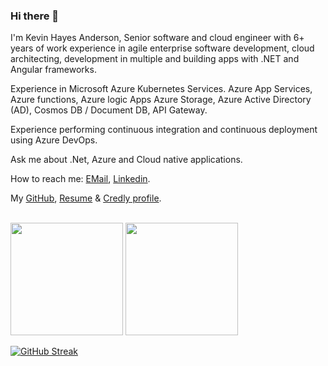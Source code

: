 ### Hi there 👋

<p class="lead lead fs-4">I'm Kevin Hayes Anderson, Senior software and cloud engineer with 6+ years of work
                experience in agile enterprise software
                development, cloud architecting, development in multiple and building apps with .NET and Angular
                frameworks.</p>
            <p class="lead lead fs-4">Experience
                in Microsoft Azure Kubernetes Services. Azure App Services, Azure functions, Azure logic Apps Azure
                Storage, Azure
                Active Directory (AD), Cosmos DB / Document DB, API Gateway.</p>
            <p class="lead lead fs-4">Experience performing continuous
                integration and continuous
                deployment using Azure DevOps.</p>
            <p class="lead lead fs-4">Ask me about .Net, Azure and Cloud native applications.</p>
            <p class="lead lead fs-4">How to reach me: <a href="mailto:kevinhayesanderson@gmail.com">EMail</a>,
                <a href="https://www.linkedin.com/in/kevinhayesanderson/" target="_blank">Linkedin</a>.
            </p>
            <p class="lead fs-4">My <a href="https://github.com/kevinhayesanderson" target="_blank">GitHub</a>, <a
                    href="Resume.pdf" target="_blank">Resume</a> & <a
                    href="https://www.credly.com/users/kevin-hayes-anderson" target="_blank">Credly profile</a>.</p>


  <br />
  <img height="180em" src="https://github-readme-stats.vercel.app/api?username=kevinhayesanderson&show_icons=true&hide_border=true&&count_private=true&include_all_commits=true" />
  <img height="180em" src="https://github-readme-stats.vercel.app/api/top-langs/?username=kevinhayesanderson&exclude_repo=KNN-Image-Classification&show_icons=true&hide_border=true&layout=compact&langs_count=8"/>
  <br />

[![GitHub Streak](https://github-readme-streak-stats.herokuapp.com?user=kevinhayesanderson&theme=radical&date_format=j%20M%5B%20Y%5D)](https://git.io/streak-stats)
